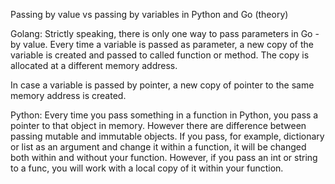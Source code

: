 Passing by value vs passing by variables in Python and Go (theory)

Golang:
Strictly speaking, there is only one way to pass parameters in Go - by value. 
Every time a variable is passed as parameter, a new copy of the variable is created and passed to 
called function or method. The copy is allocated at a different memory address.

In case a variable is passed by pointer, a new copy of pointer to the same memory address is created.

Python:
Every time you pass something in a function in Python, you pass a pointer to that object in memory.
However there are difference between passing mutable and immutable objects. If you pass, for example,
dictionary or list as an argument and change it within a function, it will be changed both within
and without your function. However, if you pass an int or string to a func, you will work with a local
copy of it within your function.